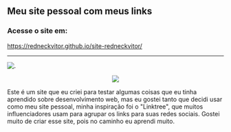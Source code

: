 ## Meu site pessoal com meus links
### Acesse o site em:
https://redneckvitor.github.io/site-redneckvitor/
<hr>

![.](https://i.postimg.cc/D0SPJ9Jh/Screenshot-2023-02-01-at-20-09-52-Jo-o-V-tor-Rodrigues.png)
<p align="center">
  <img src="https://i.postimg.cc/NfB29h3w/Captura-de-tela-2023-02-01-20-10-26.png" />
</p>
 Este é um site que eu criei para testar algumas coisas que eu tinha aprendido sobre desenvolvimento web,
 mas eu gostei tanto que decidi usar como meu site pessoal, minha inspiração foi o "Linktree", que muitos influenciadores
 usam para agrupar os links para suas redes sociais.
 Gostei muito de criar esse site, pois no caminho eu aprendi muito.
